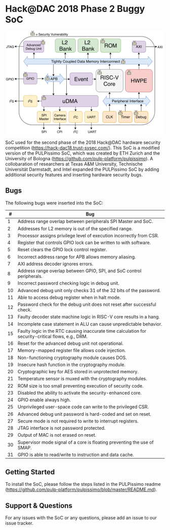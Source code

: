 # Hack@DAC 2018 Phase 2 Buggy SoC

![](doc/Buggy_SoC.png)

SoC used for the second phase of the 2018 Hack@DAC hardware security competition (https://hack-dac18.trust-sysec.com/). 
This SoC is a modified version of the PULPissimo SoC, which was created by ETH Zurich and the
University of Bologna (https://github.com/pulp-platform/pulpissimo). A collobaration of researchers at Texas A&M University, 
Technische Universität Darmstadt, and Intel expanded the PULPissimo SoC by adding additional security features and inserting 
hardware security bugs.  

## Bugs
The following bugs were inserted into the SoC:

| #  | Bug                                                                                               | 
|----|---------------------------------------------------------------------------------------------------|
|  1 |Address range overlap between peripherals SPI Master and SoC.                                      |
|  2 |Addresses for L2 memory is out of the specified range.                                             |
|  3 |Processor assigns privilege level of execution incorrectly from CSR.                               |
|  4 |Register that controls GPIO lock can be written to with software.                                  |
|  5 |Reset clears the GPIO lock control register.                                                       |
|  6 |Incorrect address range for APB allows memory aliasing.                                            |
|  7 |AXI address decoder ignores errors.                                                                |
|  8 |Address range overlap between GPIO, SPI, and SoC control peripherals.                              |
|  9 |Incorrect password checking logic in debug unit.                                                   |
| 10 |Advanced debug unit only checks 31 of the 32 bits of the password.                                 |
| 11 |Able to access debug register when in halt mode.                                                   |
| 12 |Password check for the debug unit does not reset after successful check.                           |
| 13 |Faulty decoder state machine logic in RISC-V core results in a hang.                               |
| 14 |Incomplete case statement in ALU can cause unpredictable behavior.                                 |
| 15 |Faulty logic in the RTC causing inaccurate time calculation for security-critical flows, e.g., DRM.|
| 16 |Reset for the advanced debug unit not operational.                                                 |
| 17 |Memory-mapped register file allows code injection.                                                 |
| 18 |Non-functioning cryptography module causes DOS.                                                    |
| 19 |Insecure hash function in the cryptography module.                                                 |
| 20 |Cryptographic key for AES stored in unprotected memory.                                            |
| 21 |Temperature sensor is muxed with the cryptography modules.                                         |
| 22 |ROM size is too small preventing execution of security code.                                       |
| 23 |Disabled the ability to activate the security-enhanced core.                                       |
| 24 |GPIO enable always high.                                                                           |
| 25 |Unprivileged user-space code can write to the privileged CSR.                                      |
| 26 |Advanced debug unit password is hard-coded and set on reset.                                       |
| 27 |Secure mode is not required to write to interrupt registers.                                       |
| 28 |JTAG interface is not password protected.                                                          |
| 29 |Output of MAC is not erased on reset.                                                              |
| 30 |Supervisor mode signal of a core is floating preventing the use of SMAP.                           |
| 31 |GPIO is able to read/write to instruction and data cache.                                          |



## Getting Started
To install the SoC, please follow the steps listed in the PULPissimo readme (https://github.com/pulp-platform/pulpissimo/blob/master/README.md).


## Support & Questions
For any issues with the SoC or any questions, please add an issue to our issue tracker.


